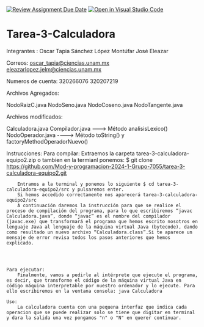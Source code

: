 [![Review Assignment Due Date](https://classroom.github.com/assets/deadline-readme-button-24ddc0f5d75046c5622901739e7c5dd533143b0c8e959d652212380cedb1ea36.svg)](https://classroom.github.com/a/mWHhzJDI)
[![Open in Visual Studio Code](https://classroom.github.com/assets/open-in-vscode-718a45dd9cf7e7f842a935f5ebbe5719a5e09af4491e668f4dbf3b35d5cca122.svg)](https://classroom.github.com/online_ide?assignment_repo_id=12945427&assignment_repo_type=AssignmentRepo)
# Tarea-3-Calculadora
Integrantes :
    Oscar Tapia Sánchez 
    López Montúfar José Eleazar


Correos:
    oscar_tapia@ciencias.unam.mx
    eleazarlopez.jelm@ciencias.unam.mx


Numeros de cuenta:
    320266076
    320207219


Archivos Agregados:

NodoRaizC.java
NodoSeno.java
NodoCoseno.java
NodoTangente.java

Archivos modificados:

Calculadora.java
Compilador.java ---> Método analisisLexico()
NodoOperador.java  ---->   Método toString()  y factoryMethodOperadorNuevo()

Instrucciones: 
    Para compilar: 
        Extraemos la carpeta tarea-3-calculadora-equipo2.zip o tambien en la termianl ponemos: $ git clone https://github.com/Mod-y-programacion-2024-1-Grupo-7055/tarea-3-calculadora-equipo2.git

        Entramos a la terminal y ponemos lo siguiente $ cd tarea-3-calculadora-equipo2/src y pulsaremos enter.
        Si hemos accedido correctamente nos aparecerá tarea-3-calculadora-equipo2/src
        A continuación daremos la instrucción para que se realice el proceso de compilación del programa, para lo que escribiremos “javac Calculadora.java”, donde “javac” es el nombre del compilador (javac.exe) que transformará el programa que hemos escrito nosotros en lenguaje Java al lenguaje de la máquina virtual Java (bytecode), dando como resultado un nuevo archivo “Calculadora.class”.Si te aparece un mensaje de error revisa todos los pasos anteriores que hemos explicado.



    
    Para ejecutar: 
        Finalmente, vamos a pedirle al intérprete que ejecute el programa, es decir, que transforme el código de la máquina virtual Java en código máquina interpretable por nuestro ordenador y lo ejecute. Para ello escribiremos en la ventana consola: java Calculadora

    Uso: 
        La calculadora cuenta con una pequena interfaz que indica cada operacion que se puede realizar solo se tiene que digitar en terminal y dara la salida una vez pongamos "n" o "N" en querer continuar.